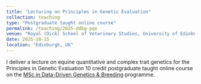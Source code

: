 ```yaml
---
title: "Lecturing on Principles in Genetic Evaluation"
collection: teaching
type: "Postgraduate taught online course"
permalink: /teaching/2025-ddbg-pqe
venue: "Royal (Dick) School of Veterinary Studies, University of Edinburgh"
date: 2025-10-15
location: "Edinburgh, UK"
---
```


I deliver a lecture on equine quantitative and complex trait genetics for the Principles in Genetic Evaluation 10 credit postgraduate taught online course on the [MSc in Data-Driven Genetics & Breeding](https://vet.ed.ac.uk/global-agriculture-food-systems/study/data-driven-breeding-and-genetics) programme.
